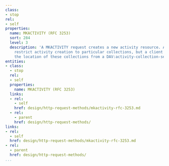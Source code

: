 ```yaml
---
class:
- stop
rel:
- self
properties:
  name: MKACTIVITY (RFC 3253)
  sort: 284
  level: 3
  description: 'A MKACTIVITY request creates a new activity resource. A server MAY
    restrict activity creation to particular collections, but a client can determine
    the location of these collections from a DAV:activity-collection-set OPTIONS request. '
entities:
- class:
  - stop
  rel:
  - self
  properties:
    name: MKACTIVITY (RFC 3253)
  links:
  - rel:
    - self
    href: design/http-request-methods/mkactivity-rfc-3253.md
  - rel:
    - parent
    href: design/http-request-methods/
links:
- rel:
  - self
  href: design/http-request-methods/mkactivity-rfc-3253.md
- rel:
  - parent
  href: design/http-request-methods/
...
```

